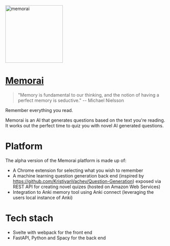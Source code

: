 
 <img src="https://raw.githubusercontent.com/humanloop/memorai/master/webpack-extension/src/img/icon-192.png" width="180" alt="memorai"> 
 
# [Memorai](https://www.notion.so/humanloop/Memorai-c0df379e7f0e42598cd7fc6c5c256c7c)

> "Memory is fundamental to our thinking, and the notion of having a perfect memory is seductive." -- Michael Nielsson

Remember everything you read.

Memorai is an AI that generates questions based on the text you're reading. It works out the perfect time to quiz you with novel AI generated questions.

# Platform
The alpha version of the Memorai platform is made up of:
 * A Chrome extension for selecting what you wish to remember
 * A machine learning question generation back end (inspired by https://github.com/KristiyanVachev/Question-Generation) exposed via REST API for creating novel quizes (hosted on Amazon Web Services)
 * Integration to Anki memory tool using Anki connect (leveraging the users local instance of Anki)

# Tech stach
 - Svelte with webpack for the front end
 - FastAPI, Python and Spacy for the back end
